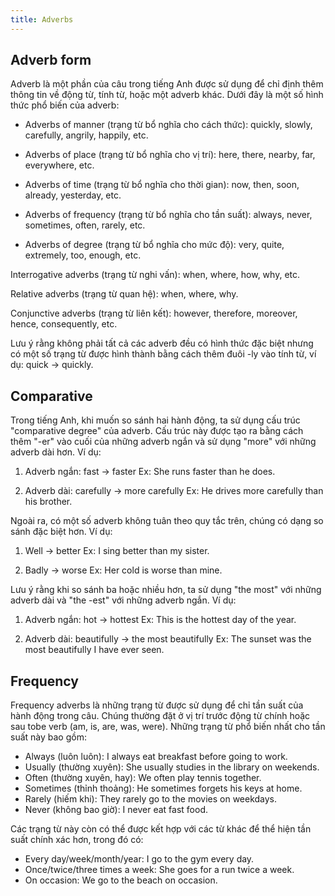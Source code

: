 ```yaml
---
title: Adverbs
---
```


## Adverb form

Adverb là một phần của câu trong tiếng Anh được sử dụng để chỉ định thêm thông tin về động từ, tính từ, hoặc một adverb khác. Dưới đây là một số hình thức phổ biến của adverb:

- Adverbs of manner (trạng từ bổ nghĩa cho cách thức): quickly, slowly, carefully, angrily, happily, etc.

- Adverbs of place (trạng từ bổ nghĩa cho vị trí): here, there, nearby, far, everywhere, etc.

- Adverbs of time (trạng từ bổ nghĩa cho thời gian): now, then, soon, already, yesterday, etc.

- Adverbs of frequency (trạng từ bổ nghĩa cho tần suất): always, never, sometimes, often, rarely, etc.

- Adverbs of degree (trạng từ bổ nghĩa cho mức độ): very, quite, extremely, too, enough, etc.

Interrogative adverbs (trạng từ nghi vấn): when, where, how, why, etc.

Relative adverbs (trạng từ quan hệ): when, where, why.

Conjunctive adverbs (trạng từ liên kết): however, therefore, moreover, hence, consequently, etc.

Lưu ý rằng không phải tất cả các adverb đều có hình thức đặc biệt nhưng có một số trạng từ được hình thành bằng cách thêm đuôi -ly vào tính từ, ví dụ: quick → quickly.

## Comparative

Trong tiếng Anh, khi muốn so sánh hai hành động, ta sử dụng cấu trúc "comparative degree" của adverb. Cấu trúc này được tạo ra bằng cách thêm "-er" vào cuối của những adverb ngắn và sử dụng "more" với những adverb dài hơn. Ví dụ:

1. Adverb ngắn: fast → faster
   Ex: She runs faster than he does.

2. Adverb dài: carefully → more carefully
   Ex: He drives more carefully than his brother.

Ngoài ra, có một số adverb không tuân theo quy tắc trên, chúng có dạng so sánh đặc biệt hơn. Ví dụ:

1. Well → better
   Ex: I sing better than my sister.

2. Badly → worse
   Ex: Her cold is worse than mine.

Lưu ý rằng khi so sánh ba hoặc nhiều hơn, ta sử dụng "the most" với những adverb dài và "the -est" với những adverb ngắn. Ví dụ:

1. Adverb ngắn: hot → hottest
   Ex: This is the hottest day of the year.

2. Adverb dài: beautifully → the most beautifully
   Ex: The sunset was the most beautifully I have ever seen.

## Frequency

Frequency adverbs là những trạng từ được sử dụng để chỉ tần suất của hành động trong câu. Chúng thường đặt ở vị trí trước động từ chính hoặc sau tobe verb (am, is, are, was, were). Những trạng từ phổ biến nhất cho tần suất này bao gồm:

- Always (luôn luôn): I always eat breakfast before going to work.
- Usually (thường xuyên): She usually studies in the library on weekends.
- Often (thường xuyên, hay): We often play tennis together.
- Sometimes (thỉnh thoảng): He sometimes forgets his keys at home.
- Rarely (hiếm khi): They rarely go to the movies on weekdays.
- Never (không bao giờ): I never eat fast food.

Các trạng từ này còn có thể được kết hợp với các từ khác để thể hiện tần suất chính xác hơn, trong đó có:

- Every day/week/month/year: I go to the gym every day.
- Once/twice/three times a week: She goes for a run twice a week.
- On occasion: We go to the beach on occasion.
